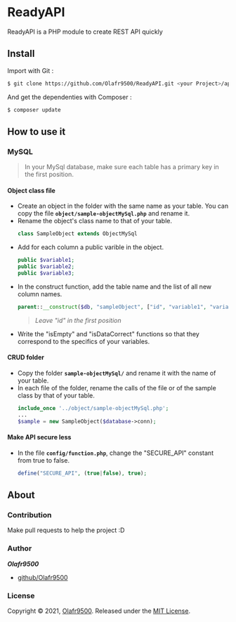 # ReadyAPI
ReadyAPI is a PHP module to create REST API quickly
## Install
Import with Git :
```bash
$ git clone https://github.com/Olafr9500/ReadyAPI.git <your Project>/api
```

And get the dependenties with Composer :
```bash
$ composer update
```
## How to use it
### MySQL
> In your MySql database, make sure each table has a primary key in the first position.
#### Object class file
- Create an object in the folder with the same name as your table. You can copy the file **`object/sample-objectMySql.php`** and rename it.
- Rename the object's class name to that of your table.
    ```php
    class SampleObject extends ObjectMySql
    ```
- Add for each column a public varible in the object.
    ```php
    public $variable1;
    public $variable2;
    public $variable3;
    ```
- In the construct function, add the table name and the list of all new column names.
    ```php
    parent::__construct($db, "sampleObject", ["id", "variable1", "variable2", "variable3"]);
    ```
    > *Leave "id" in the first position*
- Write the "isEmpty" and "isDataCorrect" functions so that they correspond to the specifics of your variables.
#### CRUD folder
- Copy the folder **`sample-objectMySql/`** and rename it with the name of your table.
- In each file of the folder, rename the calls of the file or of the sample class by that of your table.
    ```php
    include_once '../object/sample-objectMySql.php';
    ...
    $sample = new SampleObject($database->conn);
    ```
#### Make API secure less
- In the file **`config/function.php`**, change the "SECURE_API" constant from true to false.
    ```php
    define("SECURE_API", (true|false), true);
    ```
## About
### Contribution
Make pull requests to help the project :D
### Author
***Olafr9500***
* [github/Olafr9500](https://github.com/Olafr9500)
### License
Copyright © 2021, [Olafr9500](https://github.com/Olafr9500).
Released under the [MIT License](LICENSE).